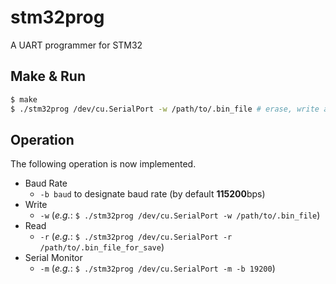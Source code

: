 # stm32prog
A UART programmer for STM32

## Make & Run
```bash
$ make
$ ./stm32prog /dev/cu.SerialPort -w /path/to/.bin_file # erase, write and boot the program
```

## Operation
The following operation is now implemented.

- Baud Rate
	- `-b baud` to designate baud rate (by default **115200**bps)
- Write
	- `-w` (*e.g.*: `$ ./stm32prog /dev/cu.SerialPort -w /path/to/.bin_file`)
- Read
	- `-r` (*e.g.*: `$ ./stm32prog /dev/cu.SerialPort -r /path/to/.bin_file_for_save`)
- Serial Monitor
	- `-m` (*e.g.*: `$ ./stm32prog /dev/cu.SerialPort -m -b 19200`)
